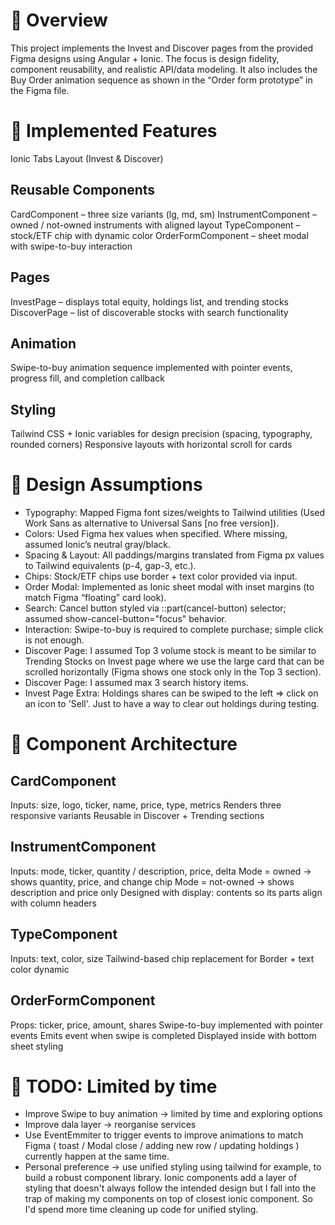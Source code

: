 # 📖 Overview

This project implements the Invest and Discover pages from the provided Figma designs using Angular + Ionic. The focus is design fidelity, component reusability, and realistic API/data modeling.
It also includes the Buy Order animation sequence as shown in the “Order form prototype” in the Figma file.

# 🚀 Implemented Features

Ionic Tabs Layout (Invest & Discover)

## Reusable Components

CardComponent – three size variants (lg, md, sm)
InstrumentComponent – owned / not-owned instruments with aligned layout
TypeComponent – stock/ETF chip with dynamic color
OrderFormComponent – sheet modal with swipe-to-buy interaction

## Pages

InvestPage – displays total equity, holdings list, and trending stocks
DiscoverPage – list of discoverable stocks with search functionality

## Animation

Swipe-to-buy animation sequence implemented with pointer events, progress fill, and completion callback

## Styling

Tailwind CSS + Ionic variables for design precision (spacing, typography, rounded corners)
Responsive layouts with horizontal scroll for cards

# 🎯 Design Assumptions

- Typography: Mapped Figma font sizes/weights to Tailwind utilities (Used Work Sans as alternative to Universal Sans [no free version]).
- Colors: Used Figma hex values when specified. Where missing, assumed Ionic’s neutral gray/black.
- Spacing & Layout: All paddings/margins translated from Figma px values to Tailwind equivalents (p-4, gap-3, etc.).
- Chips: Stock/ETF chips use border + text color provided via input.
- Order Modal: Implemented as Ionic sheet modal with inset margins (to match Figma “floating” card look).
- Search: Cancel button styled via ::part(cancel-button) selector; assumed show-cancel-button="focus" behavior.
- Interaction: Swipe-to-buy is required to complete purchase; simple click is not enough.
- Discover Page: I assumed Top 3 volume stock is meant to be similar to Trending Stocks on Invest page where we use the large card that can be scrolled horizontally (Figma shows one stock only in the Top 3 section).
- Discover Page: I assumed max 3 search history items.
- Invest Page Extra: Holdings shares can be swiped to the left => click on an icon to 'Sell'. Just to have a way to clear out holdings during testing.

# 🧩 Component Architecture

## CardComponent

Inputs: size, logo, ticker, name, price, type, metrics
Renders three responsive variants
Reusable in Discover + Trending sections

## InstrumentComponent

Inputs: mode, ticker, quantity / description, price, delta
Mode = owned → shows quantity, price, and change chip
Mode = not-owned → shows description and price only
Designed with display: contents so its parts align with column headers

## TypeComponent

Inputs: text, color, size
Tailwind-based chip replacement for <ion-chip>
Border + text color dynamic

## OrderFormComponent

Props: ticker, price, amount, shares
Swipe-to-buy implemented with pointer events
Emits event when swipe is completed
Displayed inside <ion-modal> with bottom sheet styling

# 🚧 TODO: Limited by time
- Improve Swipe to buy animation -> limited by time and exploring options
- Improve dala layer -> reorganise services
- Use EventEmmiter to trigger events to improve animations to match Figma ( toast / Modal close / adding new row / updating holdings ) currently happen at the same time.
- Personal preference -> use unified styling using tailwind for example, to build a robust component library. Ionic components add a layer of styling that doesn't always follow the intended design but I fall into the trap of making my components on top of closest ionic component. So I'd spend more time cleaning up code for unified styling.
